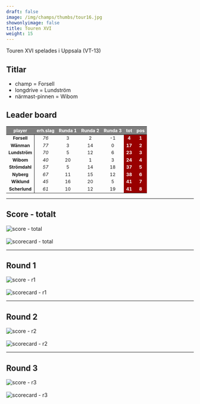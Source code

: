 ```yaml
---  
draft: false  
image: /img/champs/thumbs/tour16.jpg  
showonlyimage: false  
title: Touren XVI  
weight: 15  
---
```


Touren XVI spelades i Uppsala (VT-13)

<!--more-->

## Titlar

-   champ = Forsell  
-   longdrive = Lundström  
-   närmast-pinnen = Wibom

## Leader board

<table class="table table-striped table-bordered table-hover table-condensed table-responsive" style="font-size: 12px; ">
 <thead>
  <tr>
   <th style="text-align:center;font-weight: bold;color: white !important;background-color: gray !important;"> player </th>
   <th style="text-align:center;font-weight: bold;color: white !important;background-color: gray !important;"> erh.slag </th>
   <th style="text-align:center;font-weight: bold;color: white !important;background-color: gray !important;"> Runda 1 </th>
   <th style="text-align:center;font-weight: bold;color: white !important;background-color: gray !important;"> Runda 2 </th>
   <th style="text-align:center;font-weight: bold;color: white !important;background-color: gray !important;"> Runda 3 </th>
   <th style="text-align:center;font-weight: bold;color: white !important;background-color: gray !important;"> tot </th>
   <th style="text-align:center;font-weight: bold;color: white !important;background-color: gray !important;"> pos </th>
  </tr>
 </thead>
<tbody>
  <tr>
   <td style="text-align:center;font-weight: bold;background-color: gray50 !important;border-right:1px solid;"> Forsell </td>
   <td style="text-align:center;font-style: italic;"> 76 </td>
   <td style="text-align:center;"> 3 </td>
   <td style="text-align:center;"> 2 </td>
   <td style="text-align:center;"> -1 </td>
   <td style="text-align:center;font-weight: bold;color: white !important;background-color: #990000 !important;"> 4 </td>
   <td style="text-align:center;font-weight: bold;color: white !important;background-color: #990000 !important;"> 1 </td>
  </tr>
  <tr>
   <td style="text-align:center;font-weight: bold;background-color: gray50 !important;border-right:1px solid;"> Wänman </td>
   <td style="text-align:center;font-style: italic;"> 77 </td>
   <td style="text-align:center;"> 3 </td>
   <td style="text-align:center;"> 14 </td>
   <td style="text-align:center;"> 0 </td>
   <td style="text-align:center;font-weight: bold;color: white !important;background-color: #990000 !important;"> 17 </td>
   <td style="text-align:center;font-weight: bold;color: white !important;background-color: #990000 !important;"> 2 </td>
  </tr>
  <tr>
   <td style="text-align:center;font-weight: bold;background-color: gray50 !important;border-right:1px solid;"> Lundström </td>
   <td style="text-align:center;font-style: italic;"> 70 </td>
   <td style="text-align:center;"> 5 </td>
   <td style="text-align:center;"> 12 </td>
   <td style="text-align:center;"> 6 </td>
   <td style="text-align:center;font-weight: bold;color: white !important;background-color: #990000 !important;"> 23 </td>
   <td style="text-align:center;font-weight: bold;color: white !important;background-color: #990000 !important;"> 3 </td>
  </tr>
  <tr>
   <td style="text-align:center;font-weight: bold;background-color: gray50 !important;border-right:1px solid;"> Wibom </td>
   <td style="text-align:center;font-style: italic;"> 40 </td>
   <td style="text-align:center;"> 20 </td>
   <td style="text-align:center;"> 1 </td>
   <td style="text-align:center;"> 3 </td>
   <td style="text-align:center;font-weight: bold;color: white !important;background-color: #990000 !important;"> 24 </td>
   <td style="text-align:center;font-weight: bold;color: white !important;background-color: #990000 !important;"> 4 </td>
  </tr>
  <tr>
   <td style="text-align:center;font-weight: bold;background-color: gray50 !important;border-right:1px solid;"> Strömdahl </td>
   <td style="text-align:center;font-style: italic;"> 57 </td>
   <td style="text-align:center;"> 5 </td>
   <td style="text-align:center;"> 14 </td>
   <td style="text-align:center;"> 18 </td>
   <td style="text-align:center;font-weight: bold;color: white !important;background-color: #990000 !important;"> 37 </td>
   <td style="text-align:center;font-weight: bold;color: white !important;background-color: #990000 !important;"> 5 </td>
  </tr>
  <tr>
   <td style="text-align:center;font-weight: bold;background-color: gray50 !important;border-right:1px solid;"> Nyberg </td>
   <td style="text-align:center;font-style: italic;"> 67 </td>
   <td style="text-align:center;"> 11 </td>
   <td style="text-align:center;"> 15 </td>
   <td style="text-align:center;"> 12 </td>
   <td style="text-align:center;font-weight: bold;color: white !important;background-color: #990000 !important;"> 38 </td>
   <td style="text-align:center;font-weight: bold;color: white !important;background-color: #990000 !important;"> 6 </td>
  </tr>
  <tr>
   <td style="text-align:center;font-weight: bold;background-color: gray50 !important;border-right:1px solid;"> Wiklund </td>
   <td style="text-align:center;font-style: italic;"> 45 </td>
   <td style="text-align:center;"> 16 </td>
   <td style="text-align:center;"> 20 </td>
   <td style="text-align:center;"> 5 </td>
   <td style="text-align:center;font-weight: bold;color: white !important;background-color: #990000 !important;"> 41 </td>
   <td style="text-align:center;font-weight: bold;color: white !important;background-color: #990000 !important;"> 7 </td>
  </tr>
  <tr>
   <td style="text-align:center;font-weight: bold;background-color: gray50 !important;border-right:1px solid;"> Scherlund </td>
   <td style="text-align:center;font-style: italic;"> 61 </td>
   <td style="text-align:center;"> 10 </td>
   <td style="text-align:center;"> 12 </td>
   <td style="text-align:center;"> 19 </td>
   <td style="text-align:center;font-weight: bold;color: white !important;background-color: #990000 !important;"> 41 </td>
   <td style="text-align:center;font-weight: bold;color: white !important;background-color: #990000 !important;"> 8 </td>
  </tr>
</tbody>
</table>

------------------------------------------------------------------------

## Score - totalt

<img src="/results/tour16/relnet.lineplot.all.png" alt="score - total">
<br><br>
<img src="/results/tour16/absgross.scorecard.all.png" alt="scorecard - total">

------------------------------------------------------------------------

## Round 1

<img src="/results/tour16/relnet.lineplot.r1.png" alt="score - r1">
<br><br>
<img src="/results/tour16/absgross.scorecard.r1.png" alt="scorecard - r1">

------------------------------------------------------------------------

## Round 2

<img src="/results/tour16/relnet.lineplot.r2.png" alt="score - r2">
<br><br>
<img src="/results/tour16/absgross.scorecard.r2.png" alt="scorecard - r2">

------------------------------------------------------------------------

## Round 3

<img src="/results/tour16/relnet.lineplot.r3.png" alt="score - r3">
<br><br>
<img src="/results/tour16/absgross.scorecard.r3.png" alt="scorecard - r3">
